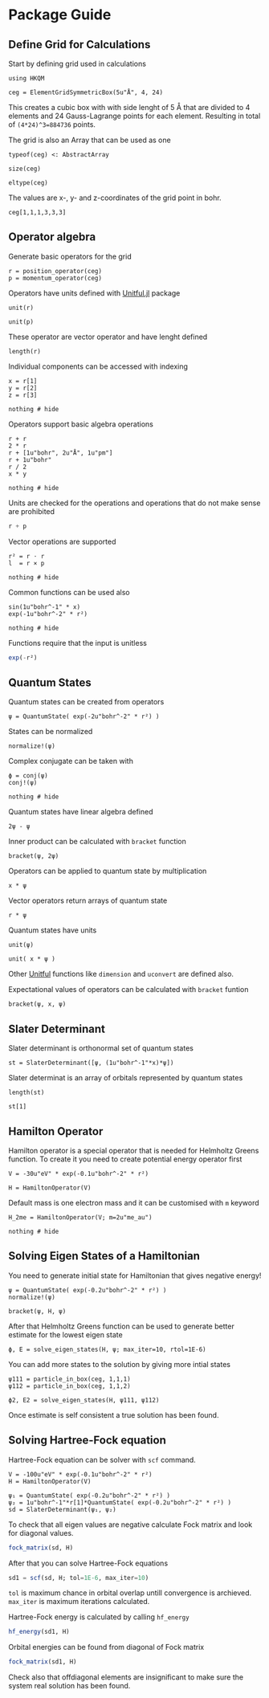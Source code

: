 # Package Guide

## Define Grid for Calculations

Start by defining grid used in calculations

```@example guide
using HKQM

ceg = ElementGridSymmetricBox(5u"Å", 4, 24)
```

This creates a cubic box with with side lenght of 5 Å that are
divided to 4 elements and 24 Gauss-Lagrange points for each
element. Resulting in total of `(4*24)^3=884736` points.

The grid is also an Array that can be used as one

```@example guide
typeof(ceg) <: AbstractArray
```

```@example guide
size(ceg)
```

```@example guide
eltype(ceg)
```

The values are x-, y- and z-coordinates of the grid point in bohr.

```@example guide
ceg[1,1,1,3,3,3]
```

## Operator algebra

Generate basic operators for the grid

```@example guide
r = position_operator(ceg)
p = momentum_operator(ceg)
```

Operators have units defined with [Unitful.jl](https://github.com/PainterQubits/Unitful.jl) package

```@example guide
unit(r)
```

```@example guide
unit(p)
```

These operator are vector operator and have lenght defined

```@example guide
length(r)
```

Individual components can be accessed with indexing

```@example guide
x = r[1]
y = r[2]
z = r[3]

nothing # hide
```

Operators support basic algebra operations

```@example guide
r + r
2 * r
r + [1u"bohr", 2u"Å", 1u"pm"]
r + 1u"bohr"
r / 2
x * y

nothing # hide
```

Units are checked for the operations and operations that
do not make sense are prohibited

```julia
r + p
```

Vector operations are supported

```@example guide
r² = r ⋅ r
l  = r × p

nothing # hide
```

Common functions can be used also

```@example guide
sin(1u"bohr^-1" * x)
exp(-1u"bohr^-2" * r²)

nothing # hide
```

Functions require that the input is unitless

```julia
exp(-r²)
```

## Quantum States

Quantum states can be created from operators

```@example guide
ψ = QuantumState( exp(-2u"bohr^-2" * r²) )
```

States can be normalized

```@example guide
normalize!(ψ) 
```

Complex conjugate can be taken with

```@example guide
ϕ = conj(ψ)
conj!(ψ)

nothing # hide
```

Quantum states have linear algebra defined

```@example guide
2ψ - ψ
```

Inner product can be calculated with `bracket` function

```@example guide
bracket(ψ, 2ψ) 
```

Operators can be applied to quantum state by multiplication

```@example guide
x * ψ
```

Vector operators return arrays of quantum state

```@example guide
r * ψ
```

Quantum states have units

```@example guide
unit(ψ) 
```

```@example guide
unit( x * ψ ) 
```

Other [Unitful](https://github.com/PainterQubits/Unitful.jl) functions like
`dimension` and `uconvert` are defined also.

Expectational values of operators can be calculated with `bracket` funtion

```@example guide
bracket(ψ, x, ψ) 
```

## Slater Determinant

Slater determinant is orthonormal set of quantum states

```@example guide
st = SlaterDeterminant([ψ, (1u"bohr^-1"*x)*ψ])
```

Slater determinat is an array of orbitals represented by quantum states

```@example guide
length(st)
```

```@example guide
st[1]
```

## Hamilton Operator

Hamilton operator is a special operator that is needed for Helmholtz Greens function.
To create it you need to create potential energy operator first

```@example guide
V = -30u"eV" * exp(-0.1u"bohr^-2" * r²) 

H = HamiltonOperator(V)
```

Default mass is one electron mass and it can be customised with `m` keyword

```@example guide
H_2me = HamiltonOperator(V; m=2u"me_au")

nothing # hide
```

## Solving Eigen States of a Hamiltonian

You need to generate initial state for Hamiltonian that gives negative energy!

```@example guide
ψ = QuantumState( exp(-0.2u"bohr^-2" * r²) )
normalize!(ψ)

bracket(ψ, H, ψ)
```

After that Helmholtz Greens function can be used to generate better estimate for the lowest eigen state

```@example guide
ϕ, E = solve_eigen_states(H, ψ; max_iter=10, rtol=1E-6)
```

You can add more states to the solution by giving more intial states

```@example guide
ψ111 = particle_in_box(ceg, 1,1,1)
ψ112 = particle_in_box(ceg, 1,1,2)

ϕ2, E2 = solve_eigen_states(H, ψ111, ψ112)
```

Once estimate is self consistent a true solution has been found.

## Solving Hartree-Fock equation

Hartree-Fock equation can be solver with `scf` command.

```@example guide
V = -100u"eV" * exp(-0.1u"bohr^-2" * r²) 
H = HamiltonOperator(V)

ψ₁ = QuantumState( exp(-0.2u"bohr^-2" * r²) )
ψ₂ = 1u"bohr^-1"*r[1]*QuantumState( exp(-0.2u"bohr^-2" * r²) )
sd = SlaterDeterminant(ψ₁, ψ₂)
```

To check that all eigen values are negative calculate Fock matrix and look for diagonal values.

```julia
fock_matrix(sd, H)
```

After that you can solve Hartree-Fock equations

```julia
sd1 = scf(sd, H; tol=1E-6, max_iter=10)
```

`tol` is maximum chance in orbital overlap untill convergence is
archieved. `max_iter` is maximum iterations calculated.

Hartree-Fock energy is calculated by calling `hf_energy`

```julia
hf_energy(sd1, H)
```

Orbital energies can be found from diagonal of Fock matrix

```julia
fock_matrix(sd1, H)
```

Check also that offdiagonal elements are insignificant to make sure
the system real solution has been found.
